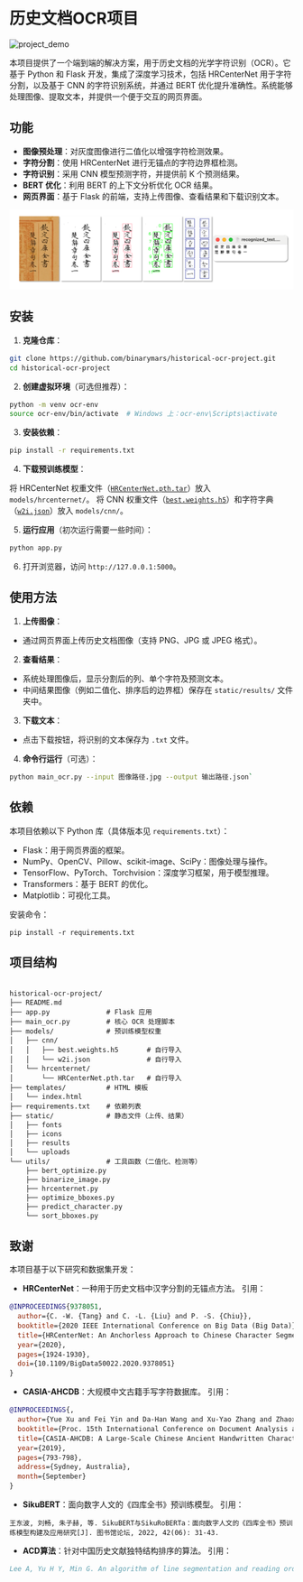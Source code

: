 # 历史文档OCR项目

![project_demo](img/project_demo.GIF)

本项目提供了一个端到端的解决方案，用于历史文档的光学字符识别（OCR）。它基于 Python 和 Flask 开发，集成了深度学习技术，包括 HRCenterNet 用于字符分割，以及基于 CNN 的字符识别系统，并通过 BERT 优化提升准确性。系统能够处理图像、提取文本，并提供一个便于交互的网页界面。

## 功能

- **图像预处理**：对灰度图像进行二值化以增强字符检测效果。
- **字符分割**：使用 HRCenterNet 进行无锚点的字符边界框检测。
- **字符识别**：采用 CNN 模型预测字符，并提供前 K 个预测结果。
- **BERT 优化**：利用 BERT 的上下文分析优化 OCR 结果。
- **网页界面**：基于 Flask 的前端，支持上传图像、查看结果和下载识别文本。

![process_example](img/process_example.png)

## 安装

1. **克隆仓库**：

```bash
git clone https://github.com/binarymars/historical-ocr-project.git
cd historical-ocr-project
```

2. **创建虚拟环境**（可选但推荐）：

```bash
python -m venv ocr-env
source ocr-env/bin/activate  # Windows 上：ocr-env\Scripts\activate
```

3. **安装依赖**：

```bash
pip install -r requirements.txt
```

4. **下载预训练模型**：

将 HRCenterNet 权重文件（[`HRCenterNet.pth.tar`](https://drive.google.com/file/d/1noPhjYcV09fTSPZHPjXAHzJ2gtwa57Wu/view?usp=share_link)）放入 `models/hrcenternet/`。
将 CNN 权重文件（[`best.weights.h5`](https://drive.google.com/file/d/1tTMdS7svNjS1huOh_21epi6bcbCHQF7y/view?usp=share_link)）和字符字典（[`w2i.json`](https://drive.google.com/file/d/1c7kiyZbjQ_AQdtmYxLQ6huX03drLRX8M/view?usp=share_link)）放入 `models/cnn/`。

5. **运行应用**（初次运行需要一些时间）：

```bash
python app.py
```

6. 打开浏览器，访问 `http://127.0.0.1:5000`。

## 使用方法

1. **上传图像**：

- 通过网页界面上传历史文档图像（支持 PNG、JPG 或 JPEG 格式）。

2. **查看结果**：

- 系统处理图像后，显示分割后的列、单个字符及预测文本。
- 中间结果图像（例如二值化、排序后的边界框）保存在 `static/results/` 文件夹中。

3. **下载文本**：

- 点击下载按钮，将识别的文本保存为 `.txt` 文件。

4. **命令行运行**（可选）：

```bash
python main_ocr.py --input 图像路径.jpg --output 输出路径.json`
```

## 依赖

本项目依赖以下 Python 库（具体版本见 `requirements.txt`）：

- Flask：用于网页界面的框架。
- NumPy、OpenCV、Pillow、scikit-image、SciPy：图像处理与操作。
- TensorFlow、PyTorch、Torchvision：深度学习框架，用于模型推理。
- Transformers：基于 BERT 的优化。
- Matplotlib：可视化工具。

安装命令：

```
pip install -r requirements.txt
```

## 项目结构

```text

historical-ocr-project/
├── README.md
├── app.py              # Flask 应用
├── main_ocr.py         # 核心 OCR 处理脚本
├── models/             # 预训练模型权重
│   ├── cnn/
│   │   ├── best.weights.h5       # 自行导入
│   │   └── w2i.json              # 自行导入
│   └── hrcenternet/
│       └── HRCenterNet.pth.tar   # 自行导入
├── templates/          # HTML 模板
│   └── index.html
├── requirements.txt    # 依赖列表
├── static/             # 静态文件（上传、结果）
│   ├── fonts
│   ├── icons
│   ├── results
│   └── uploads
└── utils/              # 工具函数（二值化、检测等）
    ├── bert_optimize.py
    ├── binarize_image.py
    ├── hrcenternet.py
    ├── optimize_bboxes.py
    ├── predict_character.py
    └── sort_bboxes.py
```

## 致谢

本项目基于以下研究和数据集开发：

- **HRCenterNet**：一种用于历史文档中汉字分割的无锚点方法。
引用：

```bibtex
@INPROCEEDINGS{9378051,  
  author={C. -W. {Tang} and C. -L. {Liu} and P. -S. {Chiu}},  
  booktitle={2020 IEEE International Conference on Big Data (Big Data)},   
  title={HRCenterNet: An Anchorless Approach to Chinese Character Segmentation in Historical Documents},   
  year={2020},  
  pages={1924-1930},  
  doi={10.1109/BigData50022.2020.9378051}
}
```

- **CASIA-AHCDB**：大规模中文古籍手写字符数据库。
引用：

```bibtex
@INPROCEEDINGS{,  
  author={Yue Xu and Fei Yin and Da-Han Wang and Xu-Yao Zhang and Zhaoxiang Zhang and Cheng-Lin Liu},  
  booktitle={Proc. 15th International Conference on Document Analysis and Recognition (ICDAR)},  
  title={CASIA-AHCDB: A Large-Scale Chinese Ancient Handwritten Characters Database},  
  year={2019},  
  pages={793-798},  
  address={Sydney, Australia},  
  month={September}
}
```

- **SikuBERT**：面向数字人文的《四库全书》预训练模型。
引用：

```bibttex
王东波, 刘畅, 朱子赫, 等. SikuBERT与SikuRoBERTa：面向数字人文的《四库全书》预训练模型构建及应用研究[J]. 图书馆论坛, 2022, 42(06): 31-43.
```

- **ACD算法**：针对中国历史文献独特结构排序的算法。
引用：

```bibtex
Lee A, Yu H Y, Min G. An algorithm of line segmentation and reading order sorting based on adjacent character detection: a post-processing of ocr for digitization of chinese historical texts[J]. Journal of Cultural Heritage, 2024, 67: 80-91.
```
